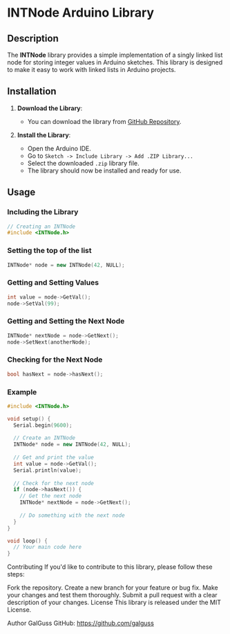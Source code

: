 # INTNode Arduino Library

## Description

The **INTNode** library provides a simple implementation of a singly linked list node for storing integer values in Arduino sketches. This library is designed to make it easy to work with linked lists in Arduino projects.

## Installation

1. **Download the Library**:
   - You can download the library from [GitHub Repository](https://github.com/galguss/INTNode.git).

2. **Install the Library**:
   - Open the Arduino IDE.
   - Go to `Sketch -> Include Library -> Add .ZIP Library...`
   - Select the downloaded `.zip` library file.
   - The library should now be installed and ready for use.

## Usage

### Including the Library

```cpp
// Creating an INTNode
#include <INTNode.h>
```

### Setting the top of the list
```cpp
INTNode* node = new INTNode(42, NULL);
```

### Getting and Setting Values
```cpp
int value = node->GetVal();
node->SetVal(99);
```

### Getting and Setting the Next Node
```cpp
INTNode* nextNode = node->GetNext();
node->SetNext(anotherNode);
```

### Checking for the Next Node
```cpp
bool hasNext = node->hasNext();
```

### Example
```cpp
#include <INTNode.h>

void setup() {
  Serial.begin(9600);
  
  // Create an INTNode
  INTNode* node = new INTNode(42, NULL);
  
  // Get and print the value
  int value = node->GetVal();
  Serial.println(value);
  
  // Check for the next node
  if (node->hasNext()) {
    // Get the next node
    INTNode* nextNode = node->GetNext();
    
    // Do something with the next node
  }
}

void loop() {
  // Your main code here
}
```
Contributing
If you'd like to contribute to this library, please follow these steps:

Fork the repository.
Create a new branch for your feature or bug fix.
Make your changes and test them thoroughly.
Submit a pull request with a clear description of your changes.
License
This library is released under the MIT License.

Author
GalGuss
GitHub: https://github.com/galguss
